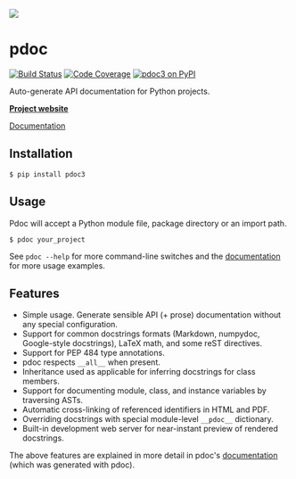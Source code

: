 [![](https://i.imgur.com/kQOtbBk.png)](https://pdoc3.github.io/pdoc/)

pdoc
====

[![Build Status](https://img.shields.io/travis/pdoc3/pdoc.svg?style=for-the-badge)](https://travis-ci.org/pdoc3/pdoc)
[![Code Coverage](https://img.shields.io/codecov/c/gh/pdoc3/pdoc.svg?style=for-the-badge)](https://codecov.io/gh/pdoc3/pdoc)
[![pdoc3 on PyPI](https://img.shields.io/pypi/v/pdoc3.svg?color=blue&style=for-the-badge)](https://pypi.org/project/pdoc3)

Auto-generate API documentation for Python projects.

[**Project website**](https://pdoc3.github.io/pdoc/)

[Documentation]

[Documentation]: https://pdoc3.github.io/pdoc/doc/pdoc/


Installation
------------

    $ pip install pdoc3


Usage
-----
Pdoc will accept a Python module file, package directory or an import path.

    $ pdoc your_project

See `pdoc --help` for more command-line switches and the [documentation]
for more usage examples.


Features
--------
* Simple usage. Generate sensible API (+ prose) documentation without any
  special configuration.
* Support for common docstrings formats (Markdown, numpydoc, Google-style docstrings),
  LaTeX math, and some reST directives.
* Support for PEP 484 type annotations.
* pdoc respects `__all__` when present.
* Inheritance used as applicable for inferring docstrings for class members.
* Support for documenting module, class, and instance variables by traversing ASTs.
* Automatic cross-linking of referenced identifiers in HTML and PDF.
* Overriding docstrings with special module-level `__pdoc__` dictionary.
* Built-in development web server for near-instant preview of rendered docstrings.

The above features are explained in more detail in pdoc's [documentation]
(which was generated with pdoc).
